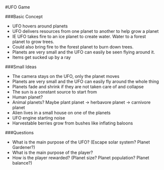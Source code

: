 #UFO Game

###Basic Concept

* UFO hovers around planets
* UFO delivers resources from one planet to another to help grow a planet
* IE UFO takes fire to an ice planet to create water.  Water to a forest planet to grow trees.
* Could also bring fire to the forest planet to burn down trees.
* Planets are very small and the UFO can easily be seen flying around it.
* Items get sucked up by a ray

###Small Ideas

* The camera stays on the UFO, only the planet moves
* Planets are very small and the UFO can easily fly around the whole thing
* Planets fade and shrink if they are not taken care of and collapse
* The sun is a constant source to start from
* Human planet?
* Animal planets? Maybe plant planet -> herbavore planet -> carnivore planet
* Alien lives in a small house on one of the planets
* UFO engine starting noise
* Harvestable berries grow from bushes like inflating baloons

###Questions

* What is the main purpose of the UFO? (Escape solar system?  Planet Gardener?)
* What is the main purpose of the player?
* How is the player rewarded? (Planet size?  Planet population? Planet balance?)


